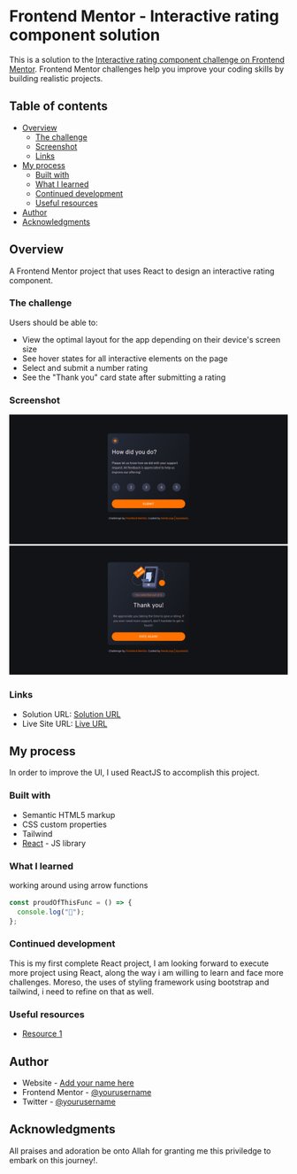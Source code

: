 # Frontend Mentor - Interactive rating component solution

This is a solution to the [Interactive rating component challenge on Frontend Mentor](https://www.frontendmentor.io/challenges/interactive-rating-component-koxpeBUmI). Frontend Mentor challenges help you improve your coding skills by building realistic projects.

## Table of contents

- [Overview](#overview)
  - [The challenge](#the-challenge)
  - [Screenshot](#screenshot)
  - [Links](#links)
- [My process](#my-process)
  - [Built with](#built-with)
  - [What I learned](#what-i-learned)
  - [Continued development](#continued-development)
  - [Useful resources](#useful-resources)
- [Author](#author)
- [Acknowledgments](#acknowledgments)

## Overview

A Frontend Mentor project that uses React to design an interactive rating component.

### The challenge

Users should be able to:

- View the optimal layout for the app depending on their device's screen size
- See hover states for all interactive elements on the page
- Select and submit a number rating
- See the "Thank you" card state after submitting a rating

### Screenshot

![Interactive-screenshot1](./design/screenshot1.png)
![Interactive-screenshot2](./design/screenshot2.png)

### Links

- Solution URL: [Solution URL](https://github.com/Ayoola32/interactive-rating-component/tree/master/interactive-solutions)
- Live Site URL: [Live URL](https://your-live-site-url.com)

## My process

In order to improve the UI, I used ReactJS to accomplish this project.

### Built with

- Semantic HTML5 markup
- CSS custom properties
- Tailwind
- [React](https://reactjs.org/) - JS library

### What I learned

working around using arrow functions

```js
const proudOfThisFunc = () => {
  console.log("🎉");
};
```

### Continued development

This is my first complete React project, I am looking forward to execute more project using React, along the way i am willing to learn and face more challenges.
Moreso, the uses of styling framework using bootstrap and tailwind, i need to refine on that as well.

### Useful resources

- [Resource 1](https://www.stackoverflow.com)

## Author

- Website - [Add your name here](https://www.your-site.com)
- Frontend Mentor - [@yourusername](https://www.frontendmentor.io/profile/yourusername)
- Twitter - [@yourusername](https://www.twitter.com/@ayoola_32)

## Acknowledgments

All praises and adoration be onto Allah for granting me this priviledge to embark on this journey!.
